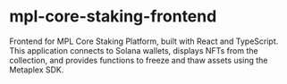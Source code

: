 # mpl-core-staking-frontend
Frontend for MPL Core Staking Platform, built with React and TypeScript. This application connects to Solana wallets, displays NFTs from the collection, and provides functions to freeze and thaw assets using the Metaplex SDK.
